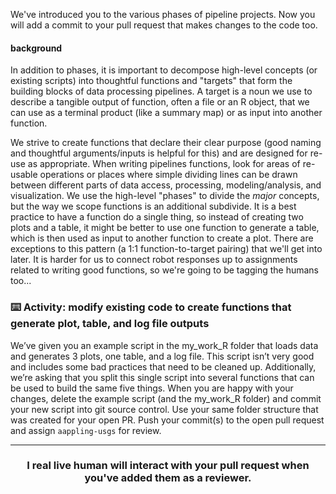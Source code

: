 We've introduced you to the various phases of pipeline projects. Now you will add a commit to your pull request that makes changes to the code too.

#### background

In addition to phases, it is important to decompose high-level concepts (or existing scripts) into thoughtful functions and "targets" that form the building blocks of data processing pipelines. A target is a noun we use to describe a tangible output of function, often a file or an R object, that we can use as a terminal product (like a summary map) or as input into another function. 

We strive to create functions that declare their clear purpose (good naming and thoughtful arguments/inputs is helpful for this) and are designed for re-use as appropriate. When writing pipelines functions, look for areas of re-usable operations or places where simple dividing lines can be drawn between different parts of data access, processing, modeling/analysis, and visualization. We use the high-level "phases" to divide the *major* concepts, but the way we scope functions is an additional subdivide. It is a best practice to have a function do a single thing, so instead of creating two plots and a table, it might be better to use one function to generate a table, which is then used as input to another function to create a plot. There are exceptions to this pattern (a 1:1 function-to-target pairing) that we'll get into later. It is harder for us to connect robot responses up to assignments related to writing good functions, so we're going to be tagging the humans too...


### :keyboard: Activity: modify existing code to create functions that generate plot, table, and log file outputs

We’ve given you an example script in the my_work_R folder that loads data and generates 3 plots, one table, and a log file. This script isn’t very good and includes some bad practices that need to be cleaned up. Additionally, we’re asking that you split this single script into several functions that can be used to build the same five things. When you are happy with your changes, delete the example script (and the my_work_R folder) and commit your new script into git source control. Use your same folder structure that was created for your open PR. Push your commit(s) to the open pull request and assign `aappling-usgs` for review. 

<hr><h3 align="center">I real live human will interact with your pull request when you've added them as a reviewer.</h3>